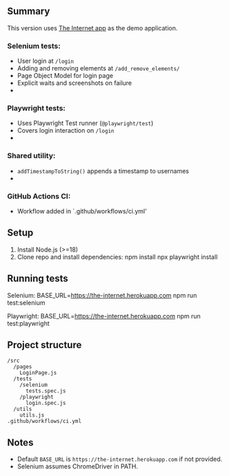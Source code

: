 ## Summary 
This version uses [The Internet app](https://the-internet.herokuapp.com) as the demo application.

### Selenium tests:
- User login at `/login`
- Adding and removing elements at `/add_remove_elements/`
- Page Object Model for login page
- Explicit waits and screenshots on failure
- 
### Playwright tests:
- Uses Playwright Test runner (`@playwright/test`)
- Covers login interaction on `/login`
- 
### Shared utility:
- `addTimestampToString()` appends a timestamp to usernames
- 
### GitHub Actions CI:
- Workflow added in `.github/workflows/ci.yml'
  
## Setup
1. Install Node.js (>=18)
2. Clone repo and install dependencies:
npm install
npx playwright install

## Running tests
Selenium:
BASE_URL=https://the-internet.herokuapp.com 
npm run test:selenium

Playwright:
BASE_URL=https://the-internet.herokuapp.com 
npm run test:playwright

## Project structure
```
/src
  /pages
    LoginPage.js
  /tests
    /selenium
      tests.spec.js
    /playwright
      login.spec.js
  /utils
    utils.js
.github/workflows/ci.yml
```

## Notes
- Default `BASE_URL` is `https://the-internet.herokuapp.com` if not provided.
- Selenium assumes ChromeDriver in PATH.
